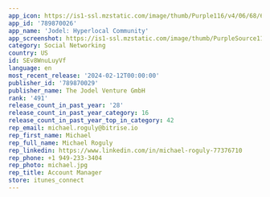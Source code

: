 ```yaml
---
app_icon: https://is1-ssl.mzstatic.com/image/thumb/Purple116/v4/06/68/65/0668650d-2658-defb-291e-df01e38d83b5/AppIcon-0-0-1x_U007emarketing-0-5-0-85-220.png/1024x1024bb.png
app_id: '789870026'
app_name: 'Jodel: Hyperlocal Community'
app_screenshot: https://is1-ssl.mzstatic.com/image/thumb/PurpleSource116/v4/94/32/cd/9432cd32-860c-caa9-941f-fd4de83635f6/6ff5ae60-5230-4a37-86b7-bb6580dfba94_Artboard_1.png/1242x2688bb.png
category: Social Networking
country: US
id: SEv8WnuLuyVf
language: en
most_recent_release: '2024-02-12T00:00:00'
publisher_id: '789870029'
publisher_name: The Jodel Venture GmbH
rank: '491'
release_count_in_past_year: '28'
release_count_in_past_year_category: 16
release_count_in_past_year_top_in_category: 42
rep_email: michael.roguly@bitrise.io
rep_first_name: Michael
rep_full_name: Michael Roguly
rep_linkedin: https://www.linkedin.com/in/michael-roguly-77376710
rep_phone: +1 949-233-3404
rep_photo: michael.jpg
rep_title: Account Manager
store: itunes_connect
---
```

